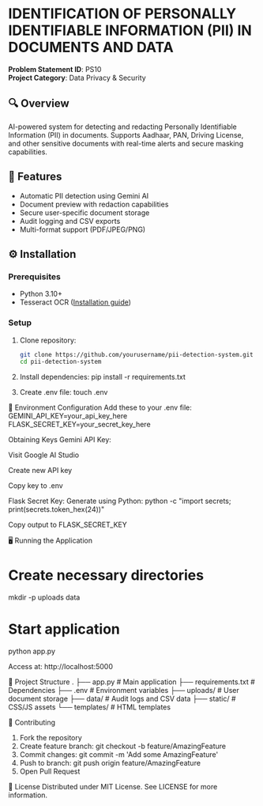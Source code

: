 
# IDENTIFICATION OF PERSONALLY IDENTIFIABLE INFORMATION (PII) IN DOCUMENTS AND DATA

**Problem Statement ID**: PS10  
**Project Category**: Data Privacy & Security

## 🔍 Overview
AI-powered system for detecting and redacting Personally Identifiable Information (PII) in documents. Supports Aadhaar, PAN, Driving License, and other sensitive documents with real-time alerts and secure masking capabilities.

## 🚀 Features
- Automatic PII detection using Gemini AI
- Document preview with redaction capabilities
- Secure user-specific document storage
- Audit logging and CSV exports
- Multi-format support (PDF/JPEG/PNG)

## ⚙️ Installation

### Prerequisites
- Python 3.10+
- Tesseract OCR ([Installation guide](https://tesseract-ocr.github.io/tessdoc/Installation.html))

### Setup
1. Clone repository:
   ```bash
   git clone https://github.com/yourusername/pii-detection-system.git
   cd pii-detection-system

2. Install dependencies:
   pip install -r requirements.txt

3. Create .env file:
   touch .env


🔑 Environment Configuration
Add these to your .env file:
GEMINI_API_KEY=your_api_key_here
FLASK_SECRET_KEY=your_secret_key_here

Obtaining Keys
Gemini API Key:

Visit Google AI Studio

Create new API key

Copy key to .env

Flask Secret Key:
Generate using Python:
python -c "import secrets; print(secrets.token_hex(24))"

Copy output to FLASK_SECRET_KEY

🖥️ Running the Application
# Create necessary directories
mkdir -p uploads data

# Start application
python app.py

Access at: http://localhost:5000

📂 Project Structure
.
├── app.py                 # Main application
├── requirements.txt       # Dependencies
├── .env                   # Environment variables
├── uploads/               # User document storage
├── data/                  # Audit logs and CSV data
├── static/                # CSS/JS assets
└── templates/             # HTML templates

🤝 Contributing
1. Fork the repository
2. Create feature branch:
   git checkout -b feature/AmazingFeature
3. Commit changes:
   git commit -m 'Add some AmazingFeature'
4. Push to branch:
   git push origin feature/AmazingFeature
5. Open Pull Request

📄 License
Distributed under MIT License. See LICENSE for more information.